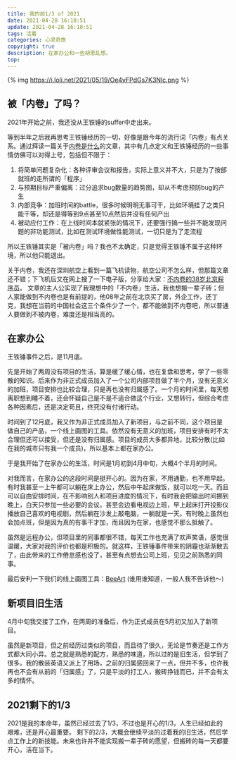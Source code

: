 ```yaml
---
title: 我的前1/3 of 2021
date: 2021-04-28 16:10:51
update: 2021-04-28 16:10:51
tags: 活着
categories: 心灵奇旅
copyright: true
description: 在家办公和一些胡思乱想。
top:
---
```


{% img https://i.loli.net/2021/05/19/Oe4vFPdGs7K3Nlc.png %}

## 被「内卷」了吗？

2021年开始之前，我还没从王铁锤的suffer中走出来。

等到半年之后我再思考王铁锤经历的一切，好像是跟今年的流行词「内卷」有点关系。通过拜读一篇关于[内卷是什么](https://mp.weixin.qq.com/s/5RrEOppRanZHfKzfqRs25w)的文章，其中有几点定义和王铁锤经历的一些事情仿佛可以对得上号，包括但不限于：

1. 将简单问题复杂化：各种评审会议和报告，实际上意义并不大，只是为了按部就班的走所谓的「程序」
2. 与预期目标严重偏离：过分追求bug数量的趋势图，却从不考虑预防bug的产生
3. 内部竞争：加班时间的battle，很多时候明明无事可干，比如环境挂了之类只能干等，却还是得等到9点甚至10点然后并没有任何产出
4. 被动应付工作：在上线时间本就紧张的情况下，还要强行搞一些并不能发现问题的非功能测试，比如在测试环境做性能测试，一切只是为了走流程

所以王铁锤其实是「被内卷」吗？我也不太确定，只是觉得王铁锤不属于这种环境，所以他只能退出。

关于内卷，我还在深圳航空上看到一篇飞机读物，航空公司不怎么样，但那篇文章还不错；下飞机后又在网上搜了一下电子版，分享给大家：[不内卷的38岁北京程序员](https://mp.weixin.qq.com/s/RtRkisO9p6xgJD3zcGU6kA)。
文章的主人公实现了我理想中的「不内卷」生活，我也想搬一辈子砖；但人家能做到不内卷也是有前提的，他08年之前在北京买了房，外企工作，还丁克，我想在当前的中国社会这三个条件少了一个，都不能做到不内卷吧，所以普通人要做到不被内卷，难度还是相当高的。

## 在家办公

王铁锤事件之后，是11月底。

先是开始了两周没有项目的生活，算是缓了缓心情，也在复盘和思考，学了一些零散的知识。后来作为非正式成员加入了一个公司内部项目做了半个月，没有无意义的加班，项目安排也比较合理，只是再也没有归属感了。一个月的时间里，每天想离职想到睡不着，还会怀疑自己是不是不适合做这个行业，又想转行，但综合考虑各种因素后，还是决定苟且，终究没有付诸行动。

时间到了12月底，我又作为非正式成员加入了新项目，与之前不同，这个项目是做自己的产品，一个线上画图的工具。依然没有无意义的加班，项目安排有时不太合理但还可以接受，但还是没有归属感。项目的成员大多都异地，比较分散(比如在我的城市只有我一个成员)，所以基本上都在家办公。

于是我开始了在家办公的生活，时间是1月初到4月中旬，大概4个半月的时间。

对我而言，在家办公的这段时间是挺开心的。因为在家，不用通勤，也不用早起。有时我甚至一上午都可以躺在床上办公，然后中午起床做饭，就可以吃一天。而且可以自由安排时间，在不影响别人和项目进度的情况下，有时我会把输出时间挪到晚上，白天只参加一些必要的会议。甚至会边看电视边上班，早上起床打开投影仪播放自己喜欢的电视剧，然后躺在沙发上敲电脑，一躺就是一天。有时晚上虽然也会加点班，但是因为真的有事干才加，而且因为在家，也感觉不那么抵触了。

虽然是远程办公，但项目里的同事都很不错，每天工作也充满了欢声笑语，感觉很温暖，大家对我的评价也都是积极的。就这样，王铁锤事件带来的阴霾也渐渐散去了，由此带来的工作倦怠感也没了，甚至有点想去公司上班，见见之前熟悉的同事。

最后安利一下我们的线上画图工具：[BeeArt](https://beeart.hello-bees.com/introduce) (谁用谁知道，一般人我不告诉他～)

## 新项目旧生活

4月中旬我交接了工作，在两周的准备后，作为正式成员在5月初又加入了新项目。

虽然是新项目，但之前经历过类似的项目，而且待了很久，无论是节奏还是工作方式都大同小异。总之就是熟悉的配方，熟悉的味道，所以过的是旧生活，但学到了很多。我的散装英语又派上了用场，之前的归属感回来了一点，但并不多，也许我再也不会有从前的「归属感」了，只是平淡的打工人，搬砖挣钱而已，并不会有太多的情怀。

## 2021剩下的1/3

2021是我的本命年，虽然已经过去了1/3，不过也是开心的1/3，人生已经如此的艰难，还是开心最重要。
剩下的2/3，大概会继续平淡的过着我的旧生活，然后学点工作上的新技能。未来也许并不能实现搬一辈子砖的愿望，但搬砖的每一天都要开心，活在当下。